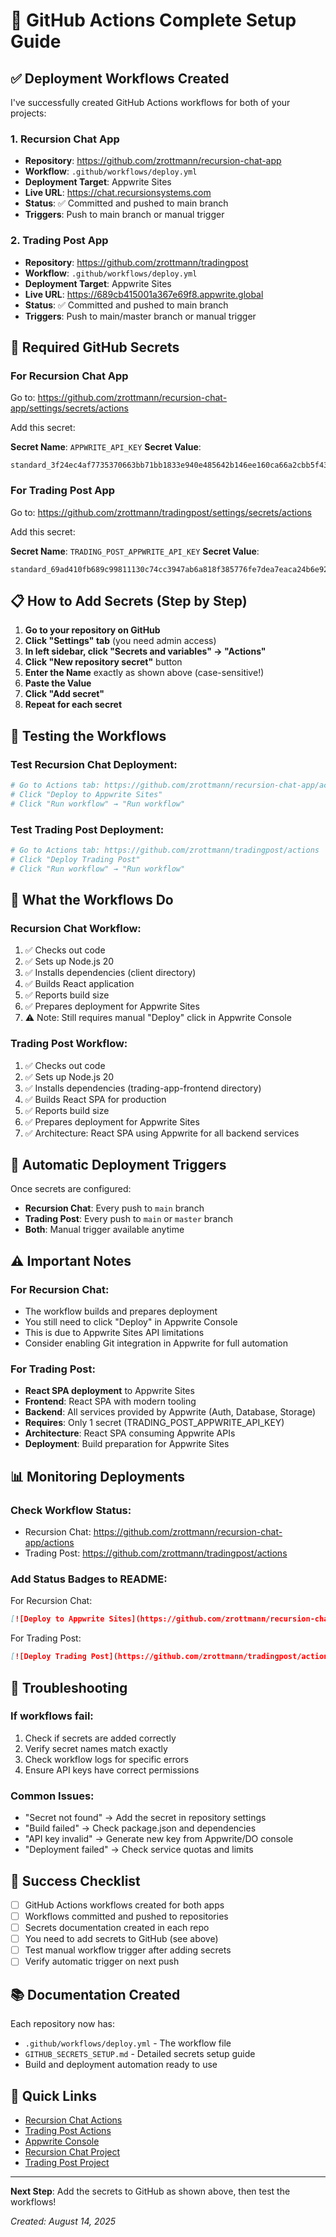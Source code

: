 # 🚀 GitHub Actions Complete Setup Guide

## ✅ Deployment Workflows Created

I've successfully created GitHub Actions workflows for both of your projects:

### 1. Recursion Chat App
- **Repository**: https://github.com/zrottmann/recursion-chat-app
- **Workflow**: `.github/workflows/deploy.yml`
- **Deployment Target**: Appwrite Sites
- **Live URL**: https://chat.recursionsystems.com
- **Status**: ✅ Committed and pushed to main branch
- **Triggers**: Push to main branch or manual trigger

### 2. Trading Post App
- **Repository**: https://github.com/zrottmann/tradingpost
- **Workflow**: `.github/workflows/deploy.yml`
- **Deployment Target**: Appwrite Sites
- **Live URL**: https://689cb415001a367e69f8.appwrite.global
- **Status**: ✅ Committed and pushed to main branch
- **Triggers**: Push to main/master branch or manual trigger

## 🔐 Required GitHub Secrets

### For Recursion Chat App

Go to: https://github.com/zrottmann/recursion-chat-app/settings/secrets/actions

Add this secret:

**Secret Name**: `APPWRITE_API_KEY`
**Secret Value**:
```
standard_3f24ec4af7735370663bb71bb1833e940e485642b146ee160ca66a2cbb5f43a882d46b71a881b045d0410980baa30ce377e3fd493a119e0457fbdbf192b079c8de72e6263b21ea9047de4d38d9cf11c075bbc5cecbae17237e2dfbe142059151dd7f042c0dd02abc88af8348e6b95d632541f664dd4244027c35405aa6915fbc
```

### For Trading Post App

Go to: https://github.com/zrottmann/tradingpost/settings/secrets/actions

Add this secret:

**Secret Name**: `TRADING_POST_APPWRITE_API_KEY`
**Secret Value**:
```
standard_69ad410fb689c99811130c74cc3947ab6a818f385776fe7dea7eaca24b6e924ed00191d7ba6749d01abb212e9c0967f91308f7da31ed16d1cc983c7045358d7169ae80225d99605771b222c974a382535af6af874c142770e70e7955b855b201af836d4c7b594fde0498bde883915e0e751b9d0968e58b78d5385d32e63b62c2
```

## 📋 How to Add Secrets (Step by Step)

1. **Go to your repository on GitHub**
2. **Click "Settings" tab** (you need admin access)
3. **In left sidebar, click "Secrets and variables" → "Actions"**
4. **Click "New repository secret"** button
5. **Enter the Name** exactly as shown above (case-sensitive!)
6. **Paste the Value**
7. **Click "Add secret"**
8. **Repeat for each secret**

## 🧪 Testing the Workflows

### Test Recursion Chat Deployment:
```bash
# Go to Actions tab: https://github.com/zrottmann/recursion-chat-app/actions
# Click "Deploy to Appwrite Sites"
# Click "Run workflow" → "Run workflow"
```

### Test Trading Post Deployment:
```bash
# Go to Actions tab: https://github.com/zrottmann/tradingpost/actions
# Click "Deploy Trading Post"
# Click "Run workflow" → "Run workflow"
```

## 🎯 What the Workflows Do

### Recursion Chat Workflow:
1. ✅ Checks out code
2. ✅ Sets up Node.js 20
3. ✅ Installs dependencies (client directory)
4. ✅ Builds React application
5. ✅ Reports build size
6. ✅ Prepares deployment for Appwrite Sites
7. ⚠️ Note: Still requires manual "Deploy" click in Appwrite Console

### Trading Post Workflow:
1. ✅ Checks out code
2. ✅ Sets up Node.js 20
3. ✅ Installs dependencies (trading-app-frontend directory)
4. ✅ Builds React SPA for production
5. ✅ Reports build size
6. ✅ Prepares deployment for Appwrite Sites
7. ✅ Architecture: React SPA using Appwrite for all backend services

## 🔄 Automatic Deployment Triggers

Once secrets are configured:
- **Recursion Chat**: Every push to `main` branch
- **Trading Post**: Every push to `main` or `master` branch
- **Both**: Manual trigger available anytime

## ⚠️ Important Notes

### For Recursion Chat:
- The workflow builds and prepares deployment
- You still need to click "Deploy" in Appwrite Console
- This is due to Appwrite Sites API limitations
- Consider enabling Git integration in Appwrite for full automation

### For Trading Post:
- **React SPA deployment** to Appwrite Sites
- **Frontend**: React SPA with modern tooling
- **Backend**: All services provided by Appwrite (Auth, Database, Storage)
- **Requires**: Only 1 secret (TRADING_POST_APPWRITE_API_KEY)
- **Architecture**: React SPA consuming Appwrite APIs
- **Deployment**: Build preparation for Appwrite Sites

## 📊 Monitoring Deployments

### Check Workflow Status:
- Recursion Chat: https://github.com/zrottmann/recursion-chat-app/actions
- Trading Post: https://github.com/zrottmann/tradingpost/actions

### Add Status Badges to README:

For Recursion Chat:
```markdown
[![Deploy to Appwrite Sites](https://github.com/zrottmann/recursion-chat-app/actions/workflows/deploy.yml/badge.svg)](https://github.com/zrottmann/recursion-chat-app/actions/workflows/deploy.yml)
```

For Trading Post:
```markdown
[![Deploy Trading Post](https://github.com/zrottmann/tradingpost/actions/workflows/deploy.yml/badge.svg)](https://github.com/zrottmann/tradingpost/actions/workflows/deploy.yml)
```

## 🚨 Troubleshooting

### If workflows fail:
1. Check if secrets are added correctly
2. Verify secret names match exactly
3. Check workflow logs for specific errors
4. Ensure API keys have correct permissions

### Common Issues:
- "Secret not found" → Add the secret in repository settings
- "Build failed" → Check package.json and dependencies
- "API key invalid" → Generate new key from Appwrite/DO console
- "Deployment failed" → Check service quotas and limits

## 🎉 Success Checklist

- [ ] GitHub Actions workflows created for both apps
- [ ] Workflows committed and pushed to repositories
- [ ] Secrets documentation created in each repo
- [ ] You need to add secrets to GitHub (see above)
- [ ] Test manual workflow trigger after adding secrets
- [ ] Verify automatic trigger on next push

## 📚 Documentation Created

Each repository now has:
- `.github/workflows/deploy.yml` - The workflow file
- `GITHUB_SECRETS_SETUP.md` - Detailed secrets setup guide
- Build and deployment automation ready to use

## 🔗 Quick Links

- [Recursion Chat Actions](https://github.com/zrottmann/recursion-chat-app/actions)
- [Trading Post Actions](https://github.com/zrottmann/tradingpost/actions)
- [Appwrite Console](https://cloud.appwrite.io/console)
- [Recursion Chat Project](https://cloud.appwrite.io/console/project-689bdaf500072795b0f6)
- [Trading Post Project](https://cloud.appwrite.io/console/project-689bdee000098bd9d55c)

---

**Next Step**: Add the secrets to GitHub as shown above, then test the workflows!

*Created: August 14, 2025*